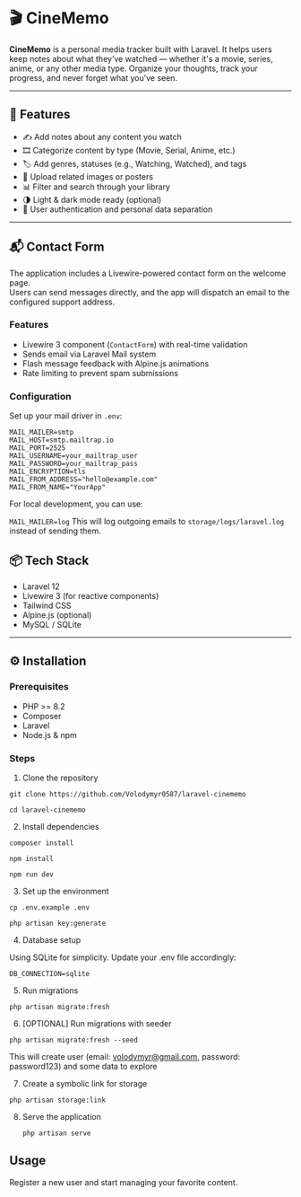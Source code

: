# 🎬 CineMemo

**CineMemo** is a personal media tracker built with Laravel. It helps users keep notes about what they’ve watched — whether it's a movie, series, anime, or any other media type. Organize your thoughts, track your progress, and never forget what you’ve seen.

---

## 🚀 Features

- ✍️ Add notes about any content you watch
- 🎞️ Categorize content by type (Movie, Serial, Anime, etc.)
- 🏷️ Add genres, statuses (e.g., Watching, Watched), and tags
- 📁 Upload related images or posters
- 📊 Filter and search through your library
- 🌗 Light & dark mode ready (optional)
- 🔐 User authentication and personal data separation

---

## 📬 Contact Form

The application includes a Livewire-powered contact form on the welcome page.  
Users can send messages directly, and the app will dispatch an email to the configured support address.

### Features
- Livewire 3 component (`ContactForm`) with real-time validation
- Sends email via Laravel Mail system
- Flash message feedback with Alpine.js animations
- Rate limiting to prevent spam submissions

### Configuration

Set up your mail driver in `.env`:

```env
MAIL_MAILER=smtp
MAIL_HOST=smtp.mailtrap.io
MAIL_PORT=2525
MAIL_USERNAME=your_mailtrap_user
MAIL_PASSWORD=your_mailtrap_pass
MAIL_ENCRYPTION=tls
MAIL_FROM_ADDRESS="hello@example.com"
MAIL_FROM_NAME="YourApp"
```

For local development, you can use:

```MAIL_MAILER=log```
This will log outgoing emails to `storage/logs/laravel.log` instead of sending them.

## 📦 Tech Stack

- Laravel 12
- Livewire 3 (for reactive components)
- Tailwind CSS
- Alpine.js (optional)
- MySQL / SQLite

---

## ⚙️ Installation

### Prerequisites

* PHP >= 8.2
* Composer
* Laravel
* Node.js & npm

### Steps

1. Clone the repository

```git clone https://github.com/Volodymyr0587/laravel-cinememo```

```cd laravel-cinememo```

2. Install dependencies

```composer install```

```npm install```

```npm run dev```

3. Set up the environment

```cp .env.example .env```

```php artisan key:generate```

4. Database setup

Using SQLite for simplicity. Update your .env file accordingly:

```DB_CONNECTION=sqlite```

5. Run migrations

```php artisan migrate:fresh```

6. [OPTIONAL] Run migrations with seeder

```php artisan migrate:fresh --seed```

This will create user (email: volodymyr@gmail.com, password: password123) and some data to explore

7. Create a symbolic link for storage

```php artisan storage:link```

8. Serve the application

    ```php artisan serve```

## Usage

Register a new user and start managing your favorite content.
